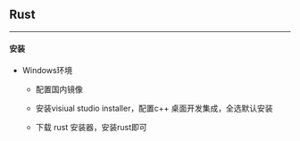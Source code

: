 ## Rust

---

#### 安装

- Windows环境
  
  - 配置国内镜像
  
  - 安装visiual studio installer，配置c++ 桌面开发集成，全选默认安装
  
  - 下载 rust 安装器，安装rust即可

